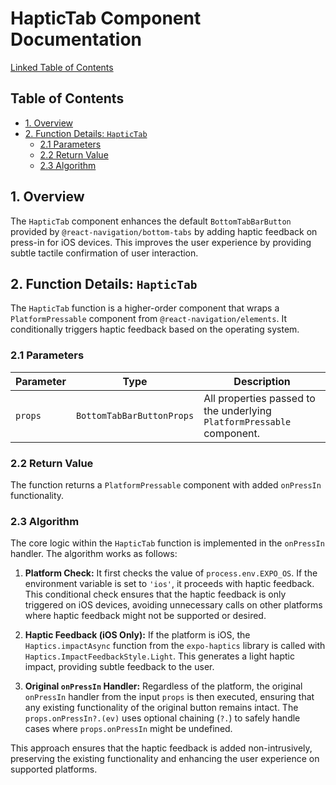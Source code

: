 # HapticTab Component Documentation

[Linked Table of Contents](#table-of-contents)

## Table of Contents

<a name="table-of-contents"></a>

* [1. Overview](#overview)
* [2. Function Details: `HapticTab`](#function-details-haptictab)
    * [2.1 Parameters](#parameters)
    * [2.2 Return Value](#return-value)
    * [2.3 Algorithm](#algorithm)


## 1. Overview

The `HapticTab` component enhances the default `BottomTabBarButton` provided by `@react-navigation/bottom-tabs` by adding haptic feedback on press-in for iOS devices.  This improves the user experience by providing subtle tactile confirmation of user interaction.


## 2. Function Details: `HapticTab`

<a name="function-details-haptictab"></a>

The `HapticTab` function is a higher-order component that wraps a `PlatformPressable` component from `@react-navigation/elements`. It conditionally triggers haptic feedback based on the operating system.

### 2.1 Parameters

| Parameter       | Type                                      | Description                                                                  |
|-----------------|-------------------------------------------|------------------------------------------------------------------------------|
| `props`         | `BottomTabBarButtonProps`                 |  All properties passed to the underlying `PlatformPressable` component.      |


### 2.2 Return Value

The function returns a `PlatformPressable` component with added `onPressIn` functionality.

### 2.3 Algorithm

The core logic within the `HapticTab` function is implemented in the `onPressIn` handler.  The algorithm works as follows:

1. **Platform Check:** It first checks the value of `process.env.EXPO_OS`. If the environment variable is set to `'ios'`, it proceeds with haptic feedback.  This conditional check ensures that the haptic feedback is only triggered on iOS devices, avoiding unnecessary calls on other platforms where haptic feedback might not be supported or desired.

2. **Haptic Feedback (iOS Only):** If the platform is iOS, the `Haptics.impactAsync` function from the `expo-haptics` library is called with `Haptics.ImpactFeedbackStyle.Light`. This generates a light haptic impact, providing subtle feedback to the user.

3. **Original `onPressIn` Handler:** Regardless of the platform, the original `onPressIn` handler from the input `props` is then executed, ensuring that any existing functionality of the original button remains intact.  The `props.onPressIn?.(ev)` uses optional chaining (`?.`) to safely handle cases where `props.onPressIn` might be undefined.


This approach ensures that the haptic feedback is added non-intrusively, preserving the existing functionality and enhancing the user experience on supported platforms.
